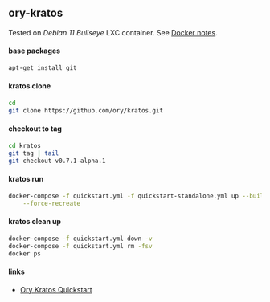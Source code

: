 ## ory-kratos

Tested on _Debian 11 Bullseye_ LXC container. See [Docker notes](docker.md).

#### base packages

```bash
apt-get install git
```

#### kratos clone

```bash
cd
git clone https://github.com/ory/kratos.git
```

#### checkout to tag

```bash
cd kratos
git tag | tail
git checkout v0.7.1-alpha.1
```

#### kratos run

```bash
docker-compose -f quickstart.yml -f quickstart-standalone.yml up --build \
    --force-recreate
```

#### kratos clean up

```bash
docker-compose -f quickstart.yml down -v
docker-compose -f quickstart.yml rm -fsv
docker ps
```

#### links

- [Ory Kratos Quickstart](https://www.ory.sh/kratos/docs/quickstart/)
